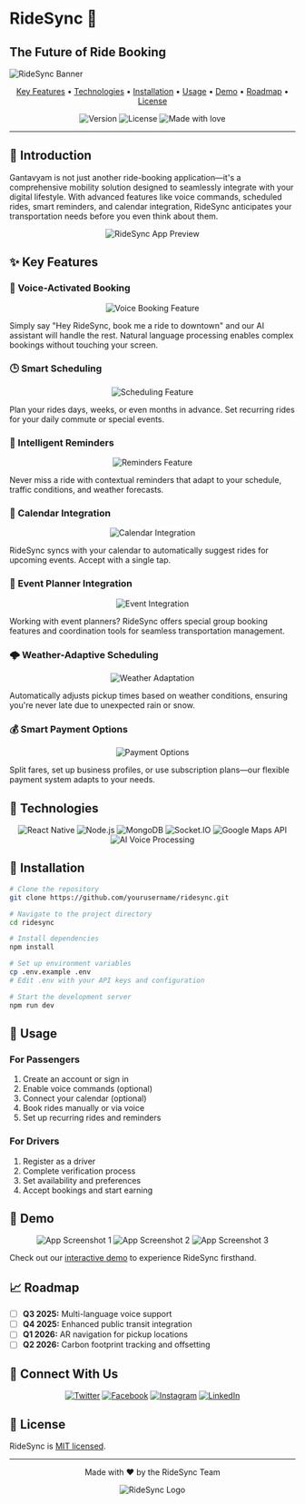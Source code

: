 # RideSync 🚗 
## The Future of Ride Booking

![RideSync Banner](https://via.placeholder.com/1200x300)

<p align="center">
  <a href="#key-features">Key Features</a> •
  <a href="#technologies">Technologies</a> •
  <a href="#installation">Installation</a> •
  <a href="#usage">Usage</a> •
  <a href="#demo">Demo</a> •
  <a href="#roadmap">Roadmap</a> •
  <a href="#license">License</a>
</p>

<p align="center">
  <img src="https://img.shields.io/badge/Version-1.0.0-blue" alt="Version">
  <img src="https://img.shields.io/badge/License-MIT-green" alt="License">
  <img src="https://img.shields.io/badge/Made%20with-❤️-red" alt="Made with love">
</p>

---

## 🌟 Introduction

Gantavyam is not just another ride-booking application—it's a comprehensive mobility solution designed to seamlessly integrate with your digital lifestyle. With advanced features like voice commands, scheduled rides, smart reminders, and calendar integration, RideSync anticipates your transportation needs before you even think about them.

<p align="center">
  <img src="https://via.placeholder.com/800x400" alt="RideSync App Preview">
</p>

## ✨ Key Features

### 🎤 Voice-Activated Booking
<p align="center">
  <img src="https://via.placeholder.com/600x300" alt="Voice Booking Feature">
</p>

Simply say "Hey RideSync, book me a ride to downtown" and our AI assistant will handle the rest. Natural language processing enables complex bookings without touching your screen.

### 🕒 Smart Scheduling
<p align="center">
  <img src="https://via.placeholder.com/600x300" alt="Scheduling Feature">
</p>

Plan your rides days, weeks, or even months in advance. Set recurring rides for your daily commute or special events.

### 🔔 Intelligent Reminders
<p align="center">
  <img src="https://via.placeholder.com/600x300" alt="Reminders Feature">
</p>

Never miss a ride with contextual reminders that adapt to your schedule, traffic conditions, and weather forecasts.

### 📅 Calendar Integration
<p align="center">
  <img src="https://via.placeholder.com/600x300" alt="Calendar Integration">
</p>

RideSync syncs with your calendar to automatically suggest rides for upcoming events. Accept with a single tap.

### 🎯 Event Planner Integration
<p align="center">
  <img src="https://via.placeholder.com/600x300" alt="Event Integration">
</p>

Working with event planners? RideSync offers special group booking features and coordination tools for seamless transportation management.

### 🌩️ Weather-Adaptive Scheduling
<p align="center">
  <img src="https://via.placeholder.com/600x300" alt="Weather Adaptation">
</p>

Automatically adjusts pickup times based on weather conditions, ensuring you're never late due to unexpected rain or snow.

### 💰 Smart Payment Options
<p align="center">
  <img src="https://via.placeholder.com/600x300" alt="Payment Options">
</p>

Split fares, set up business profiles, or use subscription plans—our flexible payment system adapts to your needs.

## 🔧 Technologies

<p align="center">
  <img src="https://img.shields.io/badge/React-Native-61DAFB?style=for-the-badge&logo=react" alt="React Native">
  <img src="https://img.shields.io/badge/Node.js-339933?style=for-the-badge&logo=nodedotjs" alt="Node.js">
  <img src="https://img.shields.io/badge/MongoDB-47A248?style=for-the-badge&logo=mongodb" alt="MongoDB">
  <img src="https://img.shields.io/badge/Socket.IO-010101?style=for-the-badge&logo=socketdotio" alt="Socket.IO">
  <img src="https://img.shields.io/badge/Google-Maps-4285F4?style=for-the-badge&logo=googlemaps" alt="Google Maps API">
  <img src="https://img.shields.io/badge/AI-Voice-Processing-0081CB?style=for-the-badge" alt="AI Voice Processing">
</p>

## 📲 Installation

```bash
# Clone the repository
git clone https://github.com/yourusername/ridesync.git

# Navigate to the project directory
cd ridesync

# Install dependencies
npm install

# Set up environment variables
cp .env.example .env
# Edit .env with your API keys and configuration

# Start the development server
npm run dev
```

## 🚀 Usage

### For Passengers
1. Create an account or sign in
2. Enable voice commands (optional)
3. Connect your calendar (optional)
4. Book rides manually or via voice
5. Set up recurring rides and reminders

### For Drivers
1. Register as a driver
2. Complete verification process
3. Set availability and preferences
4. Accept bookings and start earning

## 📱 Demo

<p align="center">
  <img src="https://via.placeholder.com/250x500" alt="App Screenshot 1">
  <img src="https://via.placeholder.com/250x500" alt="App Screenshot 2">
  <img src="https://via.placeholder.com/250x500" alt="App Screenshot 3">
</p>

Check out our [interactive demo](https://demo.ridesync.app) to experience RideSync firsthand.

## 📈 Roadmap

- [ ] **Q3 2025:** Multi-language voice support
- [ ] **Q4 2025:** Enhanced public transit integration
- [ ] **Q1 2026:** AR navigation for pickup locations
- [ ] **Q2 2026:** Carbon footprint tracking and offsetting

## 👥 Connect With Us

<p align="center">
  <a href="https://twitter.com/ridesync"><img src="https://img.shields.io/badge/Twitter-1DA1F2?style=for-the-badge&logo=twitter&logoColor=white" alt="Twitter"></a>
  <a href="https://facebook.com/ridesync"><img src="https://img.shields.io/badge/Facebook-1877F2?style=for-the-badge&logo=facebook&logoColor=white" alt="Facebook"></a>
  <a href="https://instagram.com/ridesync"><img src="https://img.shields.io/badge/Instagram-E4405F?style=for-the-badge&logo=instagram&logoColor=white" alt="Instagram"></a>
  <a href="https://linkedin.com/company/ridesync"><img src="https://img.shields.io/badge/LinkedIn-0077B5?style=for-the-badge&logo=linkedin&logoColor=white" alt="LinkedIn"></a>
</p>

## 📄 License

RideSync is [MIT licensed](./LICENSE).

---

<p align="center">
  Made with ❤️ by the RideSync Team
</p>

<p align="center">
  <img src="https://via.placeholder.com/150" alt="RideSync Logo">
</p>